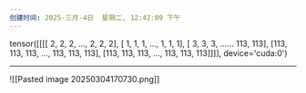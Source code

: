 ```yaml
---
创建时间: 2025-三月-4日  星期二, 12:42:09 下午
---
```

tensor([[[[  2,   2,   2,  ...,   2,   2,   2],
          [  1,   1,   1,  ...,   1,   1,   1],
          [  3,   3,   3,  ...... 113, 113],
          [113, 113, 113,  ..., 113, 113, 113],
          [113, 113, 113,  ..., 113, 113, 113]]]], device='cuda:0')




---





![[Pasted image 20250304170730.png]]